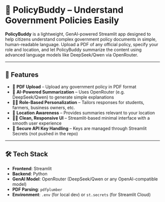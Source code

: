# 📜 PolicyBuddy – Understand Government Policies Easily

**PolicyBuddy** is a lightweight, GenAI-powered Streamlit app designed to help citizens understand complex government policy documents in simple, human-readable language. Upload a PDF of any official policy, specify your role and location, and let PolicyBuddy summarize the content using advanced language models like DeepSeek/Qwen via OpenRouter.

---

## 🚀 Features

- 📂 **PDF Upload** – Upload any government policy in PDF format
- 🧠 **AI-Powered Summarization** – Uses OpenRouter (e.g. DeepSeek/Qwen) to generate simple explanations
- 🧍‍♂️ **Role-Based Personalization** – Tailors responses for students, farmers, business owners, etc.
- 📍 **Location Awareness** – Provides summaries relevant to your location
- 🧑‍💻 **Clean, Responsive UI** – Streamlit-based minimal interface with a smooth user experience
- 🔐 **Secure API Key Handling** – Keys are managed through Streamlit Secrets (not pushed in the repo)

---

## 🛠 Tech Stack

- **Frontend**: Streamlit
- **Backend**: Python
- **GenAI Model**: OpenRouter (DeepSeek/Qwen or any OpenAI-compatible model)
- **PDF Parsing**: `pdfplumber`
- **Environment**: `.env` (for local dev) or `st.secrets` (for Streamlit Cloud)
